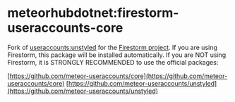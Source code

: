 # meteorhubdotnet:firestorm-useraccounts-core

Fork of [useraccounts:unstyled](https://github.com/meteor-useraccounts/unstyled) for
the [Firestorm project](https://github.com/meteorhubdotnet/firestorm).
If you are using Firestorm, this package will be installed automatically.
If you are NOT using Firestorm, it is STRONGLY RECOMMENDED to use the
official packages:

[https://github.com/meteor-useraccounts/core](https://github.com/meteor-useraccounts/core)
[https://github.com/meteor-useraccounts/unstyled](https://github.com/meteor-useraccounts/unstyled)